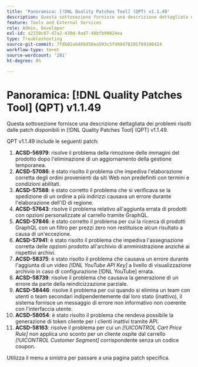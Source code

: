 ```yaml
---
title: 'Panoramica: [!DNL Quality Patches Tool] (QPT) v1.1.49'
description: Questa sottosezione fornisce una descrizione dettagliata dei problemi risolti dalle patch disponibili in  [!DNL Quality Patches Tool] (QPT) v1.1.49.
feature: Tools and External Services
role: Admin, Developer
exl-id: a2150c07-d7a2-430d-9ad7-48bfb99024ea
type: Troubleshooting
source-git-commit: 7fdb02a6d89d50ea593c5fd99d78101f89198424
workflow-type: tm+mt
source-wordcount: '281'
ht-degree: 0%

---
```


# Panoramica: [!DNL Quality Patches Tool] (QPT) v1.1.49

Questa sottosezione fornisce una descrizione dettagliata dei problemi risolti dalle patch disponibili in [!DNL Quality Patches Tool] (QPT) v1.1.49.

QPT v1.1.49 include le seguenti patch:

1. **ACSD-56979**: risolve il problema della rimozione delle immagini del prodotto dopo l&#39;eliminazione di un aggiornamento della gestione temporanea.
1. **ACSD-57086**: è stato risolto il problema che impediva l&#39;elaborazione corretta degli ordini provenienti da siti Web non predefiniti con termini e condizioni abilitati.
1. **ACSD-57588**: è stato corretto il problema che si verificava se la spedizione di un ordine a più indirizzi causava un errore durante l&#39;elaborazione dell&#39;ID di regione.
1. **ACSD-57643**: risolve il problema relativo all&#39;aggiunta errata di prodotti con opzioni personalizzate al carrello tramite GraphQL.
1. **ACSD-57846**: è stato corretto il problema per cui la ricerca di prodotti GraphQL con un filtro per prezzi zero non restituisce alcun risultato a causa di un&#39;eccezione.
1. **ACSD-57941**: è stato risolto il problema che impediva l&#39;assegnazione corretta delle opzioni prodotto all&#39;archivio di amministrazione anziché ai rispettivi archivi.
1. **ACSD-58375**: è stato risolto il problema che causava un errore durante l&#39;aggiunta di un video *[!DNL YouTube API Key]* a livello di visualizzazione archivio in caso di configurazione [!DNL YouTube] errata.
1. **ACSD-58739**: risolve il problema che causava la generazione di un errore da parte della reindicizzazione parziale.
1. **ACSD-58446**: risolve il problema per cui quando si elimina un team con utenti o team secondari indipendentemente dal loro stato (inattivo), il sistema fornisce un messaggio di errore non informativo non coerente con l&#39;interfaccia utente.
1. **ACSD-58054**: è stato risolto il problema che rendeva possibile la generazione di token cliente per i clienti inattivi tramite API.
1. **ACSD-58163**: risolve il problema per cui un *[!UICONTROL Cart Price Rule]* non applica uno sconto per un cliente ospite dal carrello *[!UICONTROL Customer Segment]* corrispondente senza un codice coupon.

Utilizza il menu a sinistra per passare a una pagina patch specifica.
